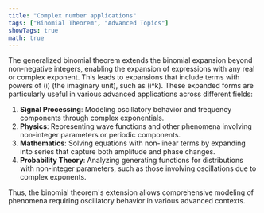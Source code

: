 ```yaml
---
title: "Complex number applications"
tags: ["Binomial Theorem", "Advanced Topics"]
showTags: true
math: true
---
```




The generalized binomial theorem extends the binomial expansion beyond non-negative integers, enabling the expansion of expressions with any real or complex exponent. This leads to expansions that include terms with powers of \(i\) (the imaginary unit), such as \(i^k\). These expanded forms are particularly useful in various advanced applications across different fields:

1. **Signal Processing**: Modeling oscillatory behavior and frequency components through complex exponentials.
2. **Physics**: Representing wave functions and other phenomena involving non-integer parameters or periodic components.
3. **Mathematics**: Solving equations with non-linear terms by expanding into series that capture both amplitude and phase changes.
4. **Probability Theory**: Analyzing generating functions for distributions with non-integer parameters, such as those involving oscillations due to complex exponents.

Thus, the binomial theorem's extension allows comprehensive modeling of phenomena requiring oscillatory behavior in various advanced contexts.

